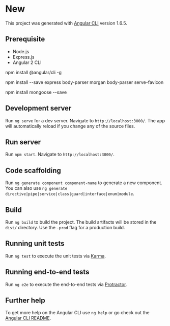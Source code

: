 # New

This project was generated with [Angular CLI](https://github.com/angular/angular-cli) version 1.6.5.

## Prerequisite 

- Node.js
- Express.js 
- Angular 2 CLI

npm install @angular/cli -g

npm install --save express body-parser morgan body-parser serve-favicon

npm install mongoose --save

## Development server

Run `ng serve` for a dev server. Navigate to `http://localhost:3000/`. The app will automatically reload if you change any of the source files.

## Run server

Run `npm start`. Navigate to `http://localhost:3000/`.

## Code scaffolding

Run `ng generate component component-name` to generate a new component. You can also use `ng generate directive|pipe|service|class|guard|interface|enum|module`.

## Build

Run `ng build` to build the project. The build artifacts will be stored in the `dist/` directory. Use the `-prod` flag for a production build.

## Running unit tests

Run `ng test` to execute the unit tests via [Karma](https://karma-runner.github.io).

## Running end-to-end tests

Run `ng e2e` to execute the end-to-end tests via [Protractor](http://www.protractortest.org/).

## Further help

To get more help on the Angular CLI use `ng help` or go check out the [Angular CLI README](https://github.com/angular/angular-cli/blob/master/README.md).
